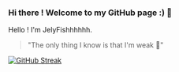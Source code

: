 ### Hi there ! Welcome to my GitHub page :) 👋

Hello ! I'm JelyFishhhhhh.

> "The only thing I know is that I'm weak 🤕"



[![GitHub Streak](https://streak-stats.demolab.com?user=JelyFishhhhhh&theme=dark&hide_border=true&border_radius=5&date_format=M%20j%5B%2C%20Y%5D)](https://git.io/streak-stats)

<!-- ![Top Langs](https://github-readme-stats.vercel.app/api/top-langs?username=JelyFishhhhhh&layout=compact&theme=tokyonight&hide_border=true&hide=html) -->